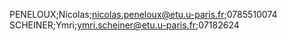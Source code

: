 PENELOUX;Nicolas;nicolas.peneloux@etu.u-paris.fr;0785510074  
SCHEINER;Ymri;ymri.scheiner@etu.u-paris.fr;07182624